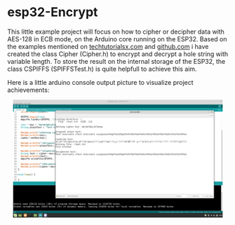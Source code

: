 # esp32-Encrypt

This little example project will focus on how to cipher or decipher data with AES-128 in ECB mode, on the Arduino core running on the ESP32. Based on the examples mentioned on [techtutorialsx.com](https://techtutorialsx.com/2018/05/10/esp32-arduino-decrypt-aes-128-in-ecb-mode/) and [github.com](https://github.com/suculent/thinx-aes-lib) i have created the class Cipher (Cipher.h) to encrypt and decrypt a hole string with variable length. To store the result on the internal storage of the ESP32, the class CSPIFFS (SPIFFSTest.h) is quite helpfull to achieve this aim.

Here is a little arduino console output picture to visualize project achievements:

<p align="center"><img width="95%" src="demo.png"></p>
